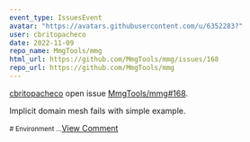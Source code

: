 ```yaml
---
event_type: IssuesEvent
avatar: "https://avatars.githubusercontent.com/u/6352283?"
user: cbritopacheco
date: 2022-11-09
repo_name: MmgTools/mmg
html_url: https://github.com/MmgTools/mmg/issues/168
repo_url: https://github.com/MmgTools/mmg
---
```


<a href='https://github.com/cbritopacheco' target='_blank'>cbritopacheco</a> open issue <a href='https://github.com/MmgTools/mmg/issues/168' target='_blank'>MmgTools/mmg#168</a>.

<p>Implicit domain mesh fails with simple example.</p><small># Environment...</small><a href='https://github.com/MmgTools/mmg/issues/168' target='_blank'>View Comment</a>